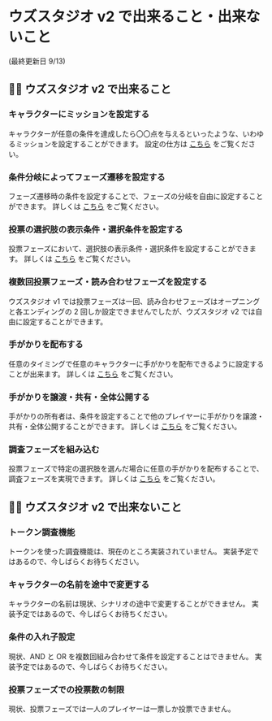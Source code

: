 # ウズスタジオ v2 で出来ること・出来ないこと

(最終更新日 9/13)

## 🙆‍♀️ ウズスタジオ v2 で出来ること

### キャラクターにミッションを設定する

キャラクターが任意の条件を達成したら〇〇点を与えるといったような、いわゆるミッションを設定することができます。
設定の仕方は [こちら](/basic-features/character/mission.md) をご覧ください。

### 条件分岐によってフェーズ遷移を設定する

フェーズ遷移時の条件を設定することで、フェーズの分岐を自由に設定することができます。
詳しくは [こちら](/basic-features/phase/flow.md) をご覧ください。

### 投票の選択肢の表示条件・選択条件を設定する

投票フェーズにおいて、選択肢の表示条件・選択条件を設定することができます。
詳しくは [こちら](/basic-features/phase/select.md) をご覧ください。

### 複数回投票フェーズ・読み合わせフェーズを設定する

ウズスタジオ v1 では投票フェーズは一回、読み合わせフェーズはオープニングと各エンディングの 2 回しか設定できませんでしたが、ウズスタジオ v2 では自由に設定することができます。

### 手がかりを配布する

任意のタイミングで任意のキャラクターに手がかりを配布できるように設定することが出来ます。
詳しくは [こちら](/basic-features/clue.md) をご覧ください。

### 手がかりを譲渡・共有・全体公開する

手がかりの所有者は、条件を設定することで他のプレイヤーに手がかりを譲渡・共有・全体公開することができます。
詳しくは [こちら](/basic-features/clue.md) をご覧ください。

### 調査フェーズを組み込む

投票フェーズで特定の選択肢を選んだ場合に任意の手がかりを配布することで、調査フェーズを実現できます。
詳しくは [こちら](/advanced/investigation.md) をご覧ください。

## 🙅‍♀️ ウズスタジオ v2 で出来ないこと

### トークン調査機能

トークンを使った調査機能は、現在のところ実装されていません。
実装予定ではあるので、今しばらくお待ちください。

### キャラクターの名前を途中で変更する

キャラクターの名前は現状、シナリオの途中で変更することができません。
実装予定ではあるので、今しばらくお待ちください。

### 条件の入れ子設定

現状、AND と OR を複数回組み合わせて条件を設定することはできません。
実装予定ではあるので、今しばらくお待ちください。

### 投票フェーズでの投票数の制限

現状、投票フェーズでは一人のプレイヤーは一票しか投票できません。
